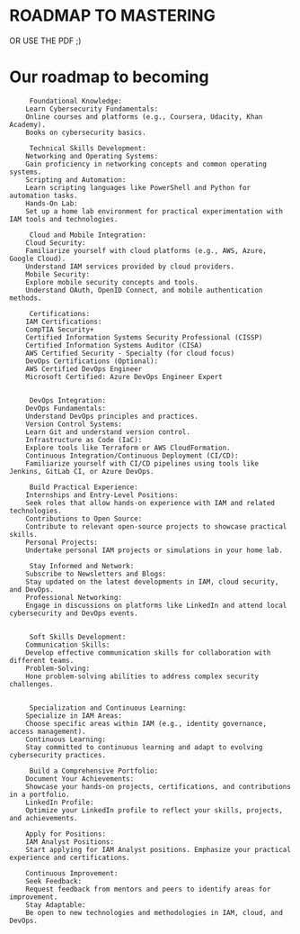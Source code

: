 # ROADMAP TO MASTERING

OR USE THE PDF ;)



# Our roadmap to becoming

         Foundational Knowledge:
        Learn Cybersecurity Fundamentals:
        Online courses and platforms (e.g., Coursera, Udacity, Khan Academy).
        Books on cybersecurity basics.
        
         Technical Skills Development:
        Networking and Operating Systems:
        Gain proficiency in networking concepts and common operating systems.
        Scripting and Automation:
        Learn scripting languages like PowerShell and Python for automation tasks.
        Hands-On Lab:
        Set up a home lab environment for practical experimentation with IAM tools and technologies.
        
         Cloud and Mobile Integration:
        Cloud Security:
        Familiarize yourself with cloud platforms (e.g., AWS, Azure, Google Cloud).
        Understand IAM services provided by cloud providers.
        Mobile Security:
        Explore mobile security concepts and tools.
        Understand OAuth, OpenID Connect, and mobile authentication methods.
        
         Certifications:
        IAM Certifications:
        CompTIA Security+
        Certified Information Systems Security Professional (CISSP)
        Certified Information Systems Auditor (CISA)
        AWS Certified Security - Specialty (for cloud focus)
        DevOps Certifications (Optional):
        AWS Certified DevOps Engineer
        Microsoft Certified: Azure DevOps Engineer Expert
        
        
         DevOps Integration:
        DevOps Fundamentals:
        Understand DevOps principles and practices.
        Version Control Systems:
        Learn Git and understand version control.
        Infrastructure as Code (IaC):
        Explore tools like Terraform or AWS CloudFormation.
        Continuous Integration/Continuous Deployment (CI/CD):
        Familiarize yourself with CI/CD pipelines using tools like Jenkins, GitLab CI, or Azure DevOps.
        
         Build Practical Experience:
        Internships and Entry-Level Positions:
        Seek roles that allow hands-on experience with IAM and related technologies.
        Contributions to Open Source:
        Contribute to relevant open-source projects to showcase practical skills.
        Personal Projects:
        Undertake personal IAM projects or simulations in your home lab.
        
         Stay Informed and Network:
        Subscribe to Newsletters and Blogs:
        Stay updated on the latest developments in IAM, cloud security, and DevOps.
        Professional Networking:
        Engage in discussions on platforms like LinkedIn and attend local cybersecurity and DevOps events.
        
        
         Soft Skills Development:
        Communication Skills:
        Develop effective communication skills for collaboration with different teams.
        Problem-Solving:
        Hone problem-solving abilities to address complex security challenges.
        
        
         Specialization and Continuous Learning:
        Specialize in IAM Areas:
        Choose specific areas within IAM (e.g., identity governance, access management).
        Continuous Learning:
        Stay committed to continuous learning and adapt to evolving cybersecurity practices.
        
         Build a Comprehensive Portfolio:
        Document Your Achievements:
        Showcase your hands-on projects, certifications, and contributions in a portfolio.
        LinkedIn Profile:
        Optimize your LinkedIn profile to reflect your skills, projects, and achievements.
       
        Apply for Positions:
        IAM Analyst Positions:
        Start applying for IAM Analyst positions. Emphasize your practical experience and certifications.
       
        Continuous Improvement:
        Seek Feedback:
        Request feedback from mentors and peers to identify areas for improvement.
        Stay Adaptable:
        Be open to new technologies and methodologies in IAM, cloud, and DevOps.